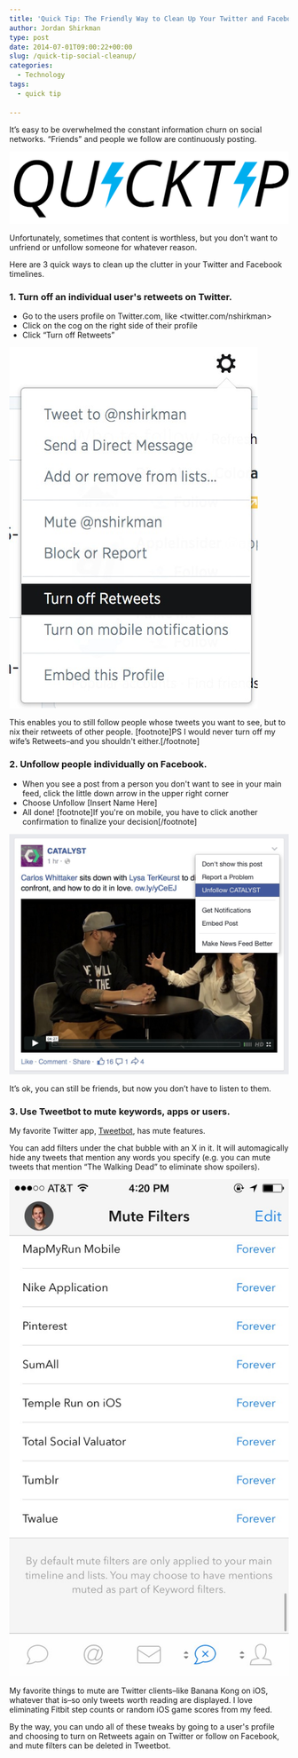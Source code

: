```yaml
---
title: 'Quick Tip: The Friendly Way to Clean Up Your Twitter and Facebook Timelines'
author: Jordan Shirkman
type: post
date: 2014-07-01T09:00:22+00:00
slug: /quick-tip-social-cleanup/
categories:
  - Technology
tags:
  - quick tip

---
```

It’s easy to be overwhelmed the constant information churn on social networks. “Friends” and people we follow are continuously posting.

![Image](/static/images/quick-tip-logo.jpeg) 

Unfortunately, sometimes that content is worthless, but you don’t want to unfriend or unfollow someone for whatever reason.

Here are 3 quick ways to clean up the clutter in your Twitter and Facebook timelines.

### 1. Turn off an individual user's retweets on Twitter.

  * Go to the users profile on Twitter.com, like <twitter.com/nshirkman>
  * Click on the cog on the right side of their profile
  * Click &#8220;Turn off Retweets&#8221;

![Image](/static/images/Turn-off-Retweets.jpeg) 

This enables you to still follow people whose tweets you want to see, but to nix their retweets of other people. [footnote]PS I would never turn off my wife’s Retweets–and you shouldn't either.[/footnote]

### 2. Unfollow people individually on Facebook.

  * When you see a post from a person you don't want to see in your main feed, click the little down arrow in the upper right corner
  * Choose Unfollow [Insert Name Here]
  * All done! [footnote]If you're on mobile, you have to click another confirmation to finalize your decision[/footnote]

![Image](/static/images/Unfollow-Facebook.jpeg) 

It’s ok, you can still be friends, but now you don’t have to listen to them.

### 3. Use Tweetbot to mute keywords, apps or users.

My favorite Twitter app, [Tweetbot](https://itunes.apple.com/us/app/tweetbot-3-for-twitter-iphone/id722294701?mt=8&at=11l4uN), has mute features.

You can add filters under the chat bubble with an X in it. It will automagically hide any tweets that mention any words you specify (e.g. you can mute tweets that mention “The Walking Dead” to eliminate show spoilers).

![Image](/static/images/Tweetbot-Mutes.jpeg) 

My favorite things to mute are Twitter clients–like Banana Kong on iOS, whatever that is–so only tweets worth reading are displayed. I love eliminating Fitbit step counts or random iOS game scores from my feed.

By the way, you can undo all of these tweaks by going to a user's profile and choosing to turn on Retweets again on Twitter or follow on Facebook, and mute filters can be deleted in Tweetbot.
